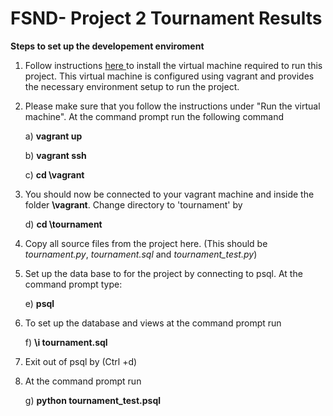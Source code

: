 FSND- Project 2 Tournament Results
=============

<b>Steps to set up the developement enviroment</b>



1. Follow instructions <a href="https://www.udacity.com/wiki/ud088/vagrant">here </a> to install the virtual machine required to run this project. This virtual machine is configured using vagrant and provides the necessary environment setup to run the project.


2. Please make sure that you follow the instructions under "Run the virtual machine". At the command prompt run the following command

	a) <b>vagrant up</b>

	b) <b>vagrant ssh</b>

	c) <b>cd \vagrant</b>
 

2. You should now be connected to your vagrant machine and inside the folder <b>\vagrant</b>. Change directory to 'tournament' by 

	d) <b>cd \tournament</b>



3. Copy all source files from the project here. (This should be *tournament.py*, *tournament.sql* and *tournament_test.py*)



4. Set up the data base to for the project by connecting to psql. At the command prompt type:

	e) <b>psql</b> 



5. To set up the database and views at the command prompt run

	f) <b>\i tournament.sql</b>


6. Exit out of psql by (Ctrl +d)


7. At the command prompt run

	g) <b>python tournament_test.psql</b>




